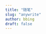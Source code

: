 ```yaml
---
title: "随笔"
slug: "anywrite"
author: bbing
draft: false
---
```


<!-- 引用 artitalk -->
<script type="text/javascript" src="https://unpkg.com/artitalk"></script>
<!-- 存放说说的容器 -->
<div id="artitalk_main"></div>
<script>
new Artitalk({
    appId: 'yAokLqH6P92IotoyxqOHbqyt-gzGzoHsz', // Your LeanCloud appId
    appKey: 'D8UyP3YFvYT2h2bfisLhmgSr', // Your LeanCloud appKey
    serverURL: 'https://yaoklqh6.lc-cn-n1-shared.com', // Your LeanCloud
    avatarPla: 'https://s3.ax1x.com/2021/01/21/s4crsU.png',
    pageSize: 10,
    color1: "#dedede",
    color3: "#777"
})
</script>